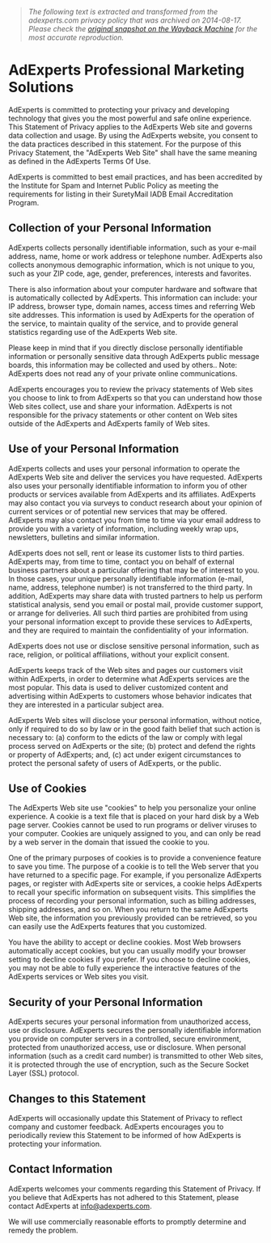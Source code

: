 > *The following text is extracted and transformed from the adexperts.com privacy policy that was archived on 2014-08-17. Please check the [original snapshot on the Wayback Machine](https://web.archive.org/web/20140817170021id_/https%3A//www.adexperts.com/privacy-policy) for the most accurate reproduction.*

# AdExperts Professional Marketing Solutions

AdExperts is committed to protecting your privacy and developing technology that gives you the most powerful and safe online experience. This Statement of Privacy applies to the AdExperts Web site and governs data collection and usage. By using the AdExperts website, you consent to the data practices described in this statement. For the purpose of this Privacy Statement, the "AdExperts Web Site" shall have the same meaning as defined in the AdExperts Terms Of Use.

AdExperts is committed to best email practices, and has been accredited by the Institute for Spam and Internet Public Policy as meeting the requirements for listing in their SuretyMail IADB Email Accreditation Program.

## Collection of your Personal Information

AdExperts collects personally identifiable information, such as your e-mail address, name, home or work address or telephone number. AdExperts also collects anonymous demographic information, which is not unique to you, such as your ZIP code, age, gender, preferences, interests and favorites.

There is also information about your computer hardware and software that is automatically collected by AdExperts. This information can include: your IP address, browser type, domain names, access times and referring Web site addresses. This information is used by AdExperts for the operation of the service, to maintain quality of the service, and to provide general statistics regarding use of the AdExperts Web site.

Please keep in mind that if you directly disclose personally identifiable information or personally sensitive data through AdExperts public message boards, this information may be collected and used by others.. Note: AdExperts does not read any of your private online communications.

AdExperts encourages you to review the privacy statements of Web sites you choose to link to from AdExperts so that you can understand how those Web sites collect, use and share your information. AdExperts is not responsible for the privacy statements or other content on Web sites outside of the AdExperts and AdExperts family of Web sites.

## Use of your Personal Information

AdExperts collects and uses your personal information to operate the AdExperts Web site and deliver the services you have requested. AdExperts also uses your personally identifiable information to inform you of other products or services available from AdExperts and its affiliates. AdExperts may also contact you via surveys to conduct research about your opinion of current services or of potential new services that may be offered. AdExperts may also contact you from time to time via your email address to provide you with a variety of information, including weekly wrap ups, newsletters, bulletins and similar information.

AdExperts does not sell, rent or lease its customer lists to third parties. AdExperts may, from time to time, contact you on behalf of external business partners about a particular offering that may be of interest to you. In those cases, your unique personally identifiable information (e-mail, name, address, telephone number) is not transferred to the third party. In addition, AdExperts may share data with trusted partners to help us perform statistical analysis, send you email or postal mail, provide customer support, or arrange for deliveries. All such third parties are prohibited from using your personal information except to provide these services to AdExperts, and they are required to maintain the confidentiality of your information.

AdExperts does not use or disclose sensitive personal information, such as race, religion, or political affiliations, without your explicit consent.

AdExperts keeps track of the Web sites and pages our customers visit within AdExperts, in order to determine what AdExperts services are the most popular. This data is used to deliver customized content and advertising within AdExperts to customers whose behavior indicates that they are interested in a particular subject area.

AdExperts Web sites will disclose your personal information, without notice, only if required to do so by law or in the good faith belief that such action is necessary to: (a) conform to the edicts of the law or comply with legal process served on AdExperts or the site; (b) protect and defend the rights or property of AdExperts; and, (c) act under exigent circumstances to protect the personal safety of users of AdExperts, or the public.

## Use of Cookies

The AdExperts Web site use "cookies" to help you personalize your online experience. A cookie is a text file that is placed on your hard disk by a Web page server. Cookies cannot be used to run programs or deliver viruses to your computer. Cookies are uniquely assigned to you, and can only be read by a web server in the domain that issued the cookie to you.

One of the primary purposes of cookies is to provide a convenience feature to save you time. The purpose of a cookie is to tell the Web server that you have returned to a specific page. For example, if you personalize AdExperts pages, or register with AdExperts site or services, a cookie helps AdExperts to recall your specific information on subsequent visits. This simplifies the process of recording your personal information, such as billing addresses, shipping addresses, and so on. When you return to the same AdExperts Web site, the information you previously provided can be retrieved, so you can easily use the AdExperts features that you customized.

You have the ability to accept or decline cookies. Most Web browsers automatically accept cookies, but you can usually modify your browser setting to decline cookies if you prefer. If you choose to decline cookies, you may not be able to fully experience the interactive features of the AdExperts services or Web sites you visit.

## Security of your Personal Information

AdExperts secures your personal information from unauthorized access, use or disclosure. AdExperts secures the personally identifiable information you provide on computer servers in a controlled, secure environment, protected from unauthorized access, use or disclosure. When personal information (such as a credit card number) is transmitted to other Web sites, it is protected through the use of encryption, such as the Secure Socket Layer (SSL) protocol.

## Changes to this Statement

AdExperts will occasionally update this Statement of Privacy to reflect company and customer feedback. AdExperts encourages you to periodically review this Statement to be informed of how AdExperts is protecting your information.

## Contact Information

AdExperts welcomes your comments regarding this Statement of Privacy. If you believe that AdExperts has not adhered to this Statement, please contact AdExperts at info@adexperts.com.

We will use commercially reasonable efforts to promptly determine and remedy the problem.
